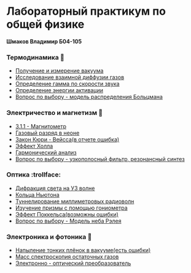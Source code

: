 # Лабораторный практикум по общей физике
**Шмаков Владимир Б04-105**

### Термодинамика :balloon:

- [Получение и измерение вакуума](https://github.com/ShmakovVladimir/Labs/blob/master/%D0%A2%D0%B5%D1%80%D0%BC%D0%BE%D0%B4%D0%B8%D0%BD%D0%B0%D0%BC%D0%B8%D0%BA%D0%B0/%D0%92%D0%B0%D0%BA%D1%83%D1%83%D0%BC/%D0%9E%D1%82%D1%87%D0%B5%D1%82.pdf)
- [Исследование взаимной диффузии газов](https://github.com/ShmakovVladimir/Labs/blob/master/%D0%A2%D0%B5%D1%80%D0%BC%D0%BE%D0%B4%D0%B8%D0%BD%D0%B0%D0%BC%D0%B8%D0%BA%D0%B0/%D0%94%D0%B8%D1%84%D1%84%D1%83%D0%B7%D0%B8%D1%8F/%D0%94%D0%B8%D1%84%D1%84%D1%83%D0%B7%D0%B8%D1%8F.pdf)
- [Определение гамма по скорости звука](https://github.com/ShmakovVladimir/Labs/blob/master/%D0%A2%D0%B5%D1%80%D0%BC%D0%BE%D0%B4%D0%B8%D0%BD%D0%B0%D0%BC%D0%B8%D0%BA%D0%B0/%D0%9E%D0%BF%D1%80%D0%B5%D0%B4%D0%B5%D0%BB%D0%B5%D0%BD%D0%B8%D0%B5%D0%93%D0%B0%D0%BC%D0%BC%D0%B0%D0%9F%D0%BE%D0%A1%D0%BA%D0%BE%D1%80%D0%BE%D1%81%D1%82%D0%B8%D0%97%D0%B2%D1%83%D0%BA%D0%B0/CpCv.pdf)
- [Определение энергии активации](https://github.com/ShmakovVladimir/Labs/blob/master/%D0%A2%D0%B5%D1%80%D0%BC%D0%BE%D0%B4%D0%B8%D0%BD%D0%B0%D0%BC%D0%B8%D0%BA%D0%B0/%D0%9E%D0%BF%D1%80%D0%B5%D0%B4%D0%B5%D0%BB%D0%B5%D0%BD%D0%B8%D0%B5%D0%AD%D0%BD%D0%B5%D1%80%D0%B3%D0%B8%D0%B8%D0%90%D0%BA%D1%82%D0%B8%D0%B2%D0%B0%D1%86%D0%B8%D0%B8/%D0%9E%D0%BF%D1%80%D0%B5%D0%B4%D0%B5%D0%BB%D0%B5%D0%BD%D0%B8%D0%B5%20%D1%8D%D0%BD%D0%B5%D1%80%D0%B3%D0%B8%D0%B8%20%D0%B0%D0%BA%D1%82%D0%B8%D0%B2%D0%B0%D1%86%D0%B8%D0%B8.pdf)
- [Вопрос по выбору - модель распределения Больцмана](https://github.com/ShmakovVladimir/Labs/blob/master/%D0%A2%D0%B5%D1%80%D0%BC%D0%BE%D0%B4%D0%B8%D0%BD%D0%B0%D0%BC%D0%B8%D0%BA%D0%B0/%D0%92%D0%9F%D0%92/README.md)

### Электричество и магнетизм :electric_plug:

- [3.1.1 - Магнитометр](https://github.com/ShmakovVladimir/Labs/blob/master/%D0%AD%D0%BB%D0%B5%D0%BA%D1%82%D1%80%D0%B8%D1%87%D0%B5%D1%81%D1%82%D0%B2%D0%BE%20%D0%B8%20%D0%9C%D0%B0%D0%B3%D0%BD%D0%B5%D1%82%D0%B8%D0%B7%D0%BC/earthMagneticField/%D0%9E%D1%82%D1%87%D1%91%D1%82.pdf)
- [Газовый разряд в неоне](https://github.com/ShmakovVladimir/Labs/blob/master/%D0%AD%D0%BB%D0%B5%D0%BA%D1%82%D1%80%D0%B8%D1%87%D0%B5%D1%81%D1%82%D0%B2%D0%BE%20%D0%B8%20%D0%9C%D0%B0%D0%B3%D0%BD%D0%B5%D1%82%D0%B8%D0%B7%D0%BC/%D0%9F%D0%BB%D0%B0%D0%B7%D0%BC%D0%B0/%D0%93%D0%B0%D0%B7%D0%BE%D0%B2%D1%8B%D0%B9%20%D1%80%D0%B0%D0%B7%D1%80%D1%8F%D0%B4%20%D0%B2%20%D0%BD%D0%B5%D0%BE%D0%BD%D0%B5.pdf)
- [Закон Кюри - Вейсса(в отчете ошибка)](https://github.com/ShmakovVladimir/Labs/blob/master/%D0%AD%D0%BB%D0%B5%D0%BA%D1%82%D1%80%D0%B8%D1%87%D0%B5%D1%81%D1%82%D0%B2%D0%BE%20%D0%B8%20%D0%9C%D0%B0%D0%B3%D0%BD%D0%B5%D1%82%D0%B8%D0%B7%D0%BC/%D0%97%D0%B0%D0%BA%D0%BE%D0%BD%20%D0%9A%D1%8E%D1%80%D0%B8-%D0%92%D0%B5%D0%B9%D1%81%D1%81%D0%B0/%D0%9E%D1%82%D1%87%D0%B5%D1%82.pdf)
- [Эффект Холла](https://github.com/ShmakovVladimir/Labs/blob/master/%D0%AD%D0%BB%D0%B5%D0%BA%D1%82%D1%80%D0%B8%D1%87%D0%B5%D1%81%D1%82%D0%B2%D0%BE%20%D0%B8%20%D0%9C%D0%B0%D0%B3%D0%BD%D0%B5%D1%82%D0%B8%D0%B7%D0%BC/%D0%AD%D1%84%D1%84%D0%B5%D0%BA%D1%82%20%D0%A5%D0%BE%D0%BB%D0%BB%D0%B0/%D0%9E%D1%82%D1%87%D0%B5%D1%82.pdf)
- [Гармонический анализ](https://github.com/ShmakovVladimir/Labs/blob/master/%D0%AD%D0%BB%D0%B5%D0%BA%D1%82%D1%80%D0%B8%D1%87%D0%B5%D1%81%D1%82%D0%B2%D0%BE%20%D0%B8%20%D0%9C%D0%B0%D0%B3%D0%BD%D0%B5%D1%82%D0%B8%D0%B7%D0%BC/harmonicAnalys/%D0%9E%D1%82%D1%87%D1%91%D1%82.pdf)
- [Вопрос по выбору - узкополосный фильтр, резонансный синтез](https://github.com/ShmakovVladimir/Labs/blob/master/%D0%AD%D0%BB%D0%B5%D0%BA%D1%82%D1%80%D0%B8%D1%87%D0%B5%D1%81%D1%82%D0%B2%D0%BE%20%D0%B8%20%D0%9C%D0%B0%D0%B3%D0%BD%D0%B5%D1%82%D0%B8%D0%B7%D0%BC/%D0%92%D0%BE%D0%BF%D1%80%D0%BE%D1%81%D0%9F%D0%BE%D0%92%D1%8B%D0%B1%D0%BE%D1%80%D1%83/README.md)

### Оптика :trollface:
- [Дифракция света на УЗ волне](https://github.com/ShmakovVladimir/Labs/blob/master/%D0%9E%D0%BF%D1%82%D0%B8%D0%BA%D0%B0/%D0%94%D0%B8%D1%84%D1%80%D0%B0%D0%BA%D1%86%D0%B8%D1%8F%20%D1%81%D0%B2%D0%B5%D1%82%D0%B0%20%D0%BD%D0%B0%20%D1%83%D0%BB%D1%8C%D1%82%D1%80%D0%B0%D0%B7%D0%B2%D1%83%D0%BA%D0%BE%D0%B2%D0%BE%D0%B9%20%D0%B2%D0%BE%D0%BB%D0%BD%D0%B5%20%D0%B2%20%D0%B6%D0%B8%D0%B4%D0%BA%D0%BE%D1%81%D1%82%D0%B8/%D0%94%D0%B8%D1%84%D1%80%D0%B0%D0%BA%D1%86%D0%B8%D1%8F%20%D1%81%D0%B2%D0%B5%D1%82%D0%B0%20%D0%BD%D0%B0%20%D1%83%D0%BB%D1%8C%D1%82%D1%80%D0%B0%D0%B7%D0%B2%D1%83%D0%BA%D0%BE%D0%B2%D0%BE%D0%B9%20%D0%B2%D0%BE%D0%BB%D0%BD%D0%B5.pdf)
- [Кольца Ньютона](https://github.com/ShmakovVladimir/Labs/blob/master/%D0%9E%D0%BF%D1%82%D0%B8%D0%BA%D0%B0/%D0%9A%D0%BE%D0%BB%D1%8C%D1%86%D0%B0%20%D0%9D%D1%8C%D1%8E%D1%82%D0%BE%D0%BD%D0%B0/%D0%9A%D0%BE%D0%BB%D1%8C%D1%86%D0%B0%20%D0%9D%D1%8C%D1%8E%D1%82%D0%BE%D0%BD%D0%B0.pdf)
- [Туннелирование миллиметровых радиоволн](https://github.com/ShmakovVladimir/Labs/blob/master/%D0%9E%D0%BF%D1%82%D0%B8%D0%BA%D0%B0/%D0%A2%D1%83%D0%BD%D0%BD%D0%B5%D0%BB%D0%B8%D1%80%D0%BE%D0%B2%D0%B0%D0%BD%D0%B8%D0%B5/%D0%A2%D1%83%D0%BD%D0%BD%D0%B5%D0%BB%D0%B8%D1%80%D0%BE%D0%B2%D0%B0%D0%BD%D0%B8%D0%B5%20%D0%BC%D0%B8%D0%BB%D0%BB%D0%B8%D0%BC%D0%B5%D1%82%D1%80%D0%BE%D0%B2%D1%8B%D1%85%20%D1%80%D0%B0%D0%B4%D0%B8%D0%BE%D0%B2%D0%BE%D0%BB%D0%BD.pdf)
- [Изучение призмы с помощью гониометра](https://github.com/ShmakovVladimir/Labs/blob/master/%D0%9E%D0%BF%D1%82%D0%B8%D0%BA%D0%B0/%D0%93%D0%BE%D0%BD%D0%B8%D0%BE%D0%BC%D0%B5%D1%82%D1%80/%D0%98%D0%B7%D1%83%D1%87%D0%B5%D0%BD%D0%B8%D0%B5%20%D0%BF%D1%80%D0%B8%D0%B7%D0%BC%D1%8B%20%D1%81%20%D0%BF%D0%BE%D0%BC%D0%BE%D1%89%D1%8C%D1%8E%20%D0%B3%D0%BE%D0%BD%D0%B8%D0%BE%D0%BC%D0%B5%D1%82%D1%80%D0%B0.pdf)
- [Эффект Поккельса(возможны ошибки)](https://github.com/ShmakovVladimir/Labs/blob/master/%D0%9E%D0%BF%D1%82%D0%B8%D0%BA%D0%B0/%D0%AD%D1%84%D1%84%D0%B5%D0%BA%D1%82%20%D0%9F%D0%BE%D0%BA%D0%BA%D0%B5%D0%BB%D1%8C%D1%81%D0%B0/%D0%AD%D1%84%D1%84%D0%B5%D0%BA%D1%82%20%D0%9F%D0%BE%D0%BA%D0%BA%D0%B5%D0%BB%D1%8C%D1%81%D0%B0.pdf) 
- [Вопрос по выбору - Модель неба Рэлея](https://github.com/ShmakovVladimir/Labs/blob/master/%D0%9E%D0%BF%D1%82%D0%B8%D0%BA%D0%B0/%D0%9C%D0%BE%D0%B4%D0%B5%D0%BB%D1%8C_%D0%BD%D0%B5%D0%B1%D0%B0_%D0%A0%D1%8D%D0%BB%D0%B5%D1%8F/VPV_itog.pdf)


### Электроника и фотоника :rabbit2:

- [Напыление тонких плёнок в вакууме(есть ошибки)](https://github.com/ShmakovVladimir/Labs/blob/master/%D0%AD%D0%BB%D0%B5%D0%BA%D1%82%D1%80%D0%BE%D0%BD%D0%B8%D0%BA%D0%B0/%D0%9D%D0%B0%D0%BF%D1%8B%D0%BB%D0%B5%D0%BD%D0%B8%D0%B5%20%D1%82%D0%BE%D0%BD%D0%BA%D0%B8%D1%85%20%D0%BF%D0%BB%D1%91%D0%BD%D0%BE%D0%BA%20%D0%B2%20%D0%B2%D0%B0%D0%BA%D1%83%D1%83%D0%BC%D0%B5/%D0%9E%D1%82%D1%87%D1%91%D1%82.pdf)
- [Масс спектроскопия остаточных газов](https://github.com/ShmakovVladimir/Labs/blob/master/%D0%AD%D0%BB%D0%B5%D0%BA%D1%82%D1%80%D0%BE%D0%BD%D0%B8%D0%BA%D0%B0/%D0%9A%D0%B2%D0%B0%D0%B4%D1%80%D0%BE%D0%BF%D1%83%D0%BB%D1%8C%D0%BD%D1%8B%D0%B9%20%D0%BC%D0%B0%D1%81%D1%81%20%D1%81%D0%BF%D0%B5%D0%BA%D1%82%D1%80%D0%BE%D0%BC%D0%B5%D1%82%D1%80/%D0%9C%D0%B0%D1%81%D1%81%20%D1%81%D0%BF%D0%B5%D0%BA%D1%82%D1%80%D0%BE%D1%81%D0%BA%D0%BE%D0%BF%D0%B8%D1%8F%20%D0%BE%D1%81%D1%82%D0%B0%D1%82%D0%BE%D1%87%D0%BD%D1%8B%D1%85%20%D0%B3%D0%B0%D0%B7%D0%BE%D0%B2.pdf)
- [Электронно - оптический преобразователь](https://github.com/ShmakovVladimir/Labs/blob/master/%D0%AD%D0%BB%D0%B5%D0%BA%D1%82%D1%80%D0%BE%D0%BD%D0%B8%D0%BA%D0%B0/%D0%AD%D0%9E%D0%9F/%D0%AD%D0%BB%D0%B5%D0%BA%D1%82%D1%80%D0%BE%D0%BD%D0%BD%D0%BE-%D0%BE%D0%BF%D1%82%D0%B8%D1%87%D0%B5%D1%81%D0%BA%D0%B8%D0%B9%20%D0%BF%D1%80%D0%B5%D0%BE%D0%B1%D1%80%D0%B0%D0%B7%D0%BE%D0%B2%D0%B0%D1%82%D0%B5%D0%BB%D1%8C.pdf)
